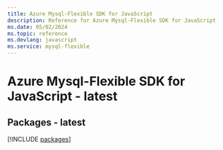 ```yaml
---
title: Azure Mysql-Flexible SDK for JavaScript
description: Reference for Azure Mysql-Flexible SDK for JavaScript
ms.date: 05/02/2024
ms.topic: reference
ms.devlang: javascript
ms.service: mysql-flexible
---
```

# Azure Mysql-Flexible SDK for JavaScript - latest
## Packages - latest
[!INCLUDE [packages](mysql-flexible-index.md)]